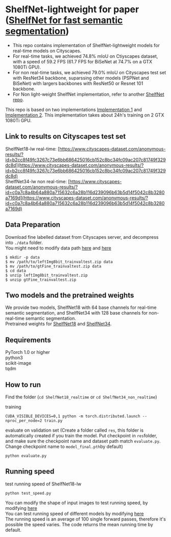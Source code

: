 # ShelfNet-lightweight for paper ([ShelfNet for fast semantic segmentation](https://arxiv.org/abs/1811.11254))
* This repo contains implementation of ShelfNet-lightweight models for real-time models on Cityscapes. <br/>
* For real-time tasks, we achieved 74.8% mIoU on Ctiyscapes dataset, with a speed of 59.2 FPS (61.7 FPS for BiSeNet at 74.7% on a GTX 1080Ti GPU). <br/>
* For non real-time tasks, we achieved 79.0% mIoU on Cityscapes test set with ResNet34 backbone, suparssing other models (PSPNet and BiSeNet) with largers backbones with ResNet50 or Resnet 101 backbone. <br/>
* For Non light-weight ShelfNet implementation, refer to another [ShelfNet repo](https://github.com/juntang-zhuang/ShelfNet). <br/>

This repo is based on two implementations [Implementation 1](https://github.com/ycszen/TorchSeg) and [Implementation 2](https://github.com/CoinCheung/BiSeNet). This implementation takes about 24h's training on 2 GTX 1080Ti GPU. <br/>

## Link to results on Cityscapes test set
ShelfNet18-lw real-time: [https://www.cityscapes-dataset.com/anonymous-results/?id=b2cc8f49fc3267c73e6bb686425016cb152c8bc34fc09ac207c81749f329dc8d](https://www.cityscapes-dataset.com/anonymous-results/?id=b2cc8f49fc3267c73e6bb686425016cb152c8bc34fc09ac207c81749f329dc8d) <br/>
ShelfNet34-lw non real-time: [https://www.cityscapes-dataset.com/anonymous-results/?id=c0a7c8a4b64a880a715632c6a28b116d239096b63b5d14f5042c8b3280a7169d](https://www.cityscapes-dataset.com/anonymous-results/?id=c0a7c8a4b64a880a715632c6a28b116d239096b63b5d14f5042c8b3280a7169d)

## Data Preparation
Download fine labelled dataset from Cityscapes server, and decompress into ```./data``` folder. <br />
You might need to modify data path [here](https://github.com/NoName-sketch/anonymous/blob/master/ShelfNet18_realtime/train.py/#L58) and [here](https://github.com/NoName-sketch/anonymous/blob/master/ShelfNet18_realtime/evaluate.py/#L143)<br/>
```
$ mkdir -p data
$ mv /path/to/leftImg8bit_trainvaltest.zip data
$ mv /path/to/gtFine_trainvaltest.zip data
$ cd data
$ unzip leftImg8bit_trainvaltest.zip
$ unzip gtFine_trainvaltest.zip
```

## Two models and the pretrained weights
We provide two models, ShelfNet18 with 64 base channels for real-time semantic segmentation, and ShelfNet34 with 128 base channels for non-real-time semantic segmentation. <br/>Pretrained weights for [ShelfNet18](https://www.dropbox.com/s/84ol8lk99qcis9p/ShelfNet18_realtime.pth?dl=0) and [ShelfNet34](https://www.dropbox.com/s/q9jae02qe27wwa3/ShelfNet34_non_realtime.pth?dl=0).

## Requirements
PyTorch 1.0 or higher <br/>
python3 <br/>
scikit-image <br/>
tqdm<br/>

## How to run
Find the folder (```cd ShelfNet18_realtime``` or ```cd ShelfNet34_non_realtime```)

training
```
CUDA_VISIBLE_DEVICES=0,1 python -m torch.distributed.launch --nproc_per_node=2 train.py
```

evaluate on validation set (Create a folder called ```res```, this folder is automatically created if you train the model. Put checkpoint in ```res```folder, and make sure the checkpoint name and dataset path match ```evaluate.py```. Change checkpoint name to ```model_final.pth```by default)
```
python evaluate.py
```

## Running speed
test running speed of ShelfNet18-lw
```
python test_speed.py
```

You can modify the shape of input images to test running speed, by modifying [here](https://github.com/NoName-sketch/anonymous/blob/master/ShelfNet18_realtime/test_LWRF_speed.py#L32) <br />
You can test running speed of different models by modifying [here](https://github.com/NoName-sketch/anonymous/blob/master/ShelfNet18_realtime/test_LWRF_speed.py#L20) <br />
The running speed is an average of 100 single forward passes, therefore it's possible the speed varies. The code returns the mean running time by default.
